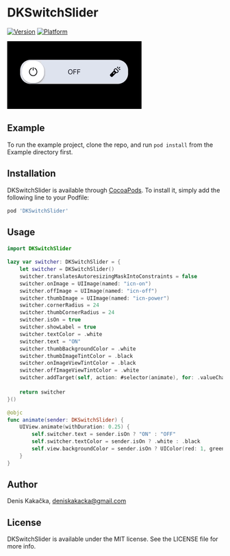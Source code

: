 # DKSwitchSlider

[![Version](https://img.shields.io/cocoapods/v/DKSwitchSlider.svg?style=flat)](https://cocoapods.org/pods/DKSwitchSlider)
[![Platform](https://img.shields.io/cocoapods/p/DKSwitchSlider.svg?style=flat)](https://cocoapods.org/pods/DKSwitchSlider)

![](_dkswitchslider.gif) 

## Example

To run the example project, clone the repo, and run `pod install` from the Example directory first.

## Installation

DKSwitchSlider is available through [CocoaPods](https://cocoapods.org). To install
it, simply add the following line to your Podfile:

```ruby
pod 'DKSwitchSlider'
```

## Usage

```swift
import DKSwitchSlider
```

```swift
lazy var switcher: DKSwitchSlider = {
    let switcher = DKSwitchSlider()
    switcher.translatesAutoresizingMaskIntoConstraints = false
    switcher.onImage = UIImage(named: "icn-on")
    switcher.offImage = UIImage(named: "icn-off")
    switcher.thumbImage = UIImage(named: "icn-power")
    switcher.cornerRadius = 24
    switcher.thumbCornerRadius = 24
    switcher.isOn = true
    switcher.showLabel = true
    switcher.textColor = .white
    switcher.text = "ON"
    switcher.thumbBackgroundColor = .white
    switcher.thumbImageTintColor = .black
    switcher.onImageViewTintColor = .black
    switcher.offImageViewTintColor = .white
    switcher.addTarget(self, action: #selector(animate), for: .valueChanged)

    return switcher
}()
```

```swift
@objc
func animate(sender: DKSwitchSlider) {
    UIView.animate(withDuration: 0.25) {
        self.switcher.text = sender.isOn ? "ON" : "OFF"
        self.switcher.textColor = sender.isOn ? .white : .black
        self.view.backgroundColor = sender.isOn ? UIColor(red: 1, green: 206/255, blue: 84/255, alpha: 1) : .black
    }
}
```

## Author

Denis Kakačka, deniskakacka@gmail.com

## License

DKSwitchSlider is available under the MIT license. See the LICENSE file for more info.
